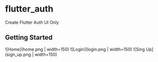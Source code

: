 # flutter_auth

Create Flutter Auth UI Only

## Getting Started

![Home](home.png | width=150)
![Login](login.png | width=150)
![Sing Up](sign_up.png | width=150)